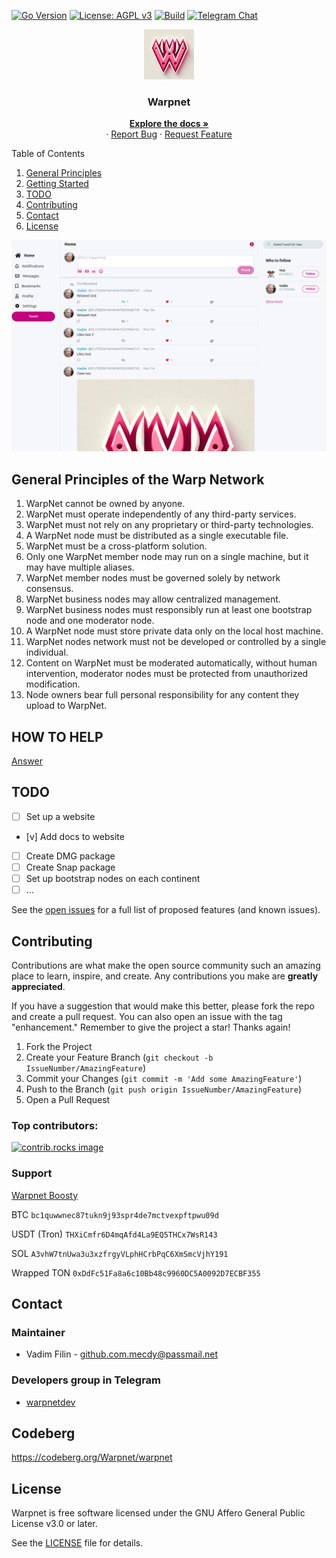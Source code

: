 [![Go Version](https://img.shields.io/badge/Go-1.24+-brightgreen)](https://golang.org/dl/)
[![License: AGPL v3](https://img.shields.io/badge/License-AGPL_v3-blue.svg)](LICENSE.md)
[![Build](https://github.com/Warp-net/warpnet/actions/workflows/build.yaml/badge.svg)](https://github.com/Warp-net/warpnet/actions/workflows/build.yaml)
[![Telegram Chat](https://img.shields.io/badge/chat-telegram-blue.svg)](https://t.me/warpnetdev)
<br />
<div align="center">
  <a href="https://github.com/Warp-net/warpnet">
    <img src="../docs/logo.png" alt="Logo" width="80" height="80">
  </a>

<h3 align="center">Warpnet</h3>
  <p align="center">
    <a href="warp-net.github.io"><strong>Explore the docs »</strong></a>
    <br />
    &middot;
    <a href="https://github.com/Warp-net/warpnet/issues/new?labels=bug&template=bug-report---.md">Report Bug</a>
    &middot;
    <a href="https://github.com/Warp-net/warpnet/issues/new?labels=enhancement&template=feature-request---.md">Request Feature</a>
  </p>
</div>

<summary>Table of Contents</summary>
<ol>
    <li>
      <a href="#general-principles-of-the-warp-network">General Principles</a>
    </li>
    <li><a href="#getting-started">Getting Started</a></li>
    <li><a href="#TODO">TODO</a></li>
    <li><a href="#Contributing">Contributing</a></li>
    <li><a href="#Contact">Contact</a></li>
    <li><a href="#License">License</a></li>
</ol>

![Screenshot](../docs/warpscreen.jpg)

## General Principles of the Warp Network

1. WarpNet cannot be owned by anyone.
2. WarpNet must operate independently of any third-party services.
3. WarpNet must not rely on any proprietary or third-party technologies.
4. A WarpNet node must be distributed as a single executable file.
5. WarpNet must be a cross-platform solution.
6. Only one WarpNet member node may run on a single machine, but it may have multiple aliases.
7. WarpNet member nodes must be governed solely by network consensus.
8. WarpNet business nodes may allow centralized management.
9. WarpNet business nodes must responsibly run at least one bootstrap node and one moderator node.
10. A WarpNet node must store private data only on the local host machine.
11. WarpNet nodes network must not be developed or controlled by a single individual.
12. Content on WarpNet must be moderated automatically, without human intervention, moderator nodes must be protected from unauthorized modification.
13. Node owners bear full personal responsibility for any content they upload to WarpNet.

## HOW TO HELP

[Answer](HOW-TO-HELP.md)

## TODO
- [ ] Set up a website
- [v] Add docs to website
- [ ] Create DMG package
- [ ] Create Snap package
- [ ] Set up bootstrap nodes on each continent
- [ ] ...

See the [open issues](https://github.com/Warp-net/warpnet/issues) for a full list of proposed features (and known issues).

## Contributing

Contributions are what make the open source community such an amazing place to learn, inspire, and create.
Any contributions you make are **greatly appreciated**.

If you have a suggestion that would make this better, please fork the repo and create a pull request. 
You can also open an issue with the tag "enhancement."
Remember to give the project a star! Thanks again!

1. Fork the Project
2. Create your Feature Branch (`git checkout -b IssueNumber/AmazingFeature`)
3. Commit your Changes (`git commit -m 'Add some AmazingFeature'`)
4. Push to the Branch (`git push origin IssueNumber/AmazingFeature`)
5. Open a Pull Request

### Top contributors:

<a href="https://github.com/Warp-net/warpnet/graphs/contributors">
  <img src="https://contrib.rocks/image?repo=Warp-net/warpnet" alt="contrib.rocks image" />
</a>

### Support

[Warpnet Boosty](https://boosty.to/warpnet)

BTC `bc1quwwnec87tukn9j93spr4de7mctvexpftpwu09d`

USDT (Tron) `THXiCmfr6D4mqAfd4La9EQ5THCx7WsR143`

SOL `A3vhW7tnUwa3u3xzfrgyVLphHCrbPqC6XmSmcVjhY191`

Wrapped TON `0xDdFc51Fa8a6c10Bb48c9960DC5A0092D7ECBF355`

## Contact

### Maintainer

* Vadim Filin - github.com.mecdy@passmail.net

### Developers group in Telegram

* [warpnetdev](https://t.me/warpnetdev)

## Codeberg

https://codeberg.org/Warpnet/warpnet

## License

Warpnet is free software licensed under the GNU Affero General Public License v3.0 or later.

See the [LICENSE](LICENSE.md) file for details.
